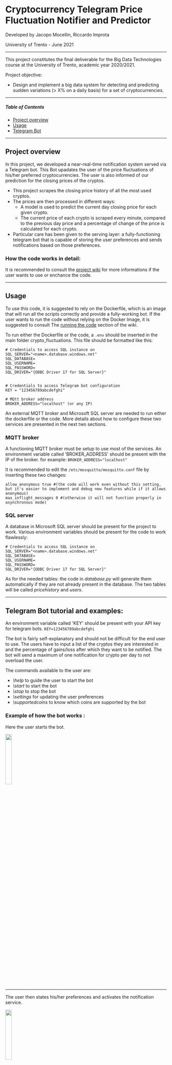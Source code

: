 # Cryptocurrency Telegram Price Fluctuation Notifier and Predictor 
Developed by Jacopo Mocellin, Riccardo Improta

University of Trento - June 2021

--------

This project constitutes the final deliverable for the Big Data Technologies course at the University of Trento, academic year 2020/2021.

Project objective:
 * Design and implement a big data system for detecting and predicting sudden variations (> X% on a daily basis) for a set of cryptocurrencies. 

--------

##### Table of Contents  
* [Project overview](#overview)  
* [Usage](#usage) 
* [Telegram Bot](#telegram)

<a name="overview"/>

-------

## Project overview
In this project, we developed a near-real-time notification system served via a Telegram bot. This Bot upadates the user of the price fluctuations of his/her preferred cryptocurrencies. The user is also informed of our prediction for the closing prices of the cryptos.

- This project scrapes the closing price history of all the most used cryptos. 
- The prices are then processed in different ways:
  - A model is used to predict the current day closing price for each given crypto.
  - The current price of each crypto is scraped every minute, compared to the previous day price and a percentage of change of the price is calculated for each crypto.
- Particular care has been given to the serving layer: a fully-functioning telegram bot that is capable of storing the user preferences and sends notifications based on those preferences.


### How the code works in detail:

It is recommended to consult the [project wiki](https://github.com/trelium/crypto_fluctuations/wiki/Crypto_fluctuations-wiki) for more informations if the user wants to use or enchance the code.

<a name="usage"/>

------

## Usage

To use this code, it is suggested to rely on the Dockerfile, which is an image that will run all the scripts correctly and provide a fully-working bot.
If the user wants to run the code without relying on the Docker Image, it is suggested to consult The [running the code](https://github.com/trelium/crypto_fluctuations/wiki/Crypto_fluctuations-wiki#running) section of the wiki.

To run either the Dockerfile or the code, a `.env` should be inserted in the main folder crypto_fluctuations. This file should be formatted like this:
```
# Credentials to access SQL instance on 
SQL_SERVER="<name>.database.windows.net"
SQL_DATABASE=
SQL_USERNAME=
SQL_PASSWORD=
SQL_DRIVER="{ODBC Driver 17 for SQL Server}"


# Credentials to access Telegram bot configuration 
KEY = "123456789abcdefghi"

# MQtt broker address
BROKER_ADDRESS="localhost" (or any IP)
```



An external MQTT broker and Microsoft SQL server are needed to run either the dockerfile or the code. More details about how to configure these two services are presented in the next two sections.

### MQTT broker
A functioning MQTT broker must be setup to use most of the services.
An environment variable called 'BROKER_ADDRESS' should be present with the IP of the broker.
for example: `BROKER_ADDRESS="localhost"`

It is recommended to edit the `/etc/mosquitto/mosquitto.conf` file by inserting these two changes:
```
allow_anonymous true #(the code will work even without this setting, but it's easier to implement and debug new features while if it allows anonymous)
max_inflight_messages 0 #(otherwise it will not function properly in asynchronous mode)
```

### SQL server
A database in Microsoft SQL server should be present for the project to work.
Various environment variables should be present for the code to work flawlessly:
```
# Credentials to access SQL instance on 
SQL_SERVER="<name>.database.windows.net"
SQL_DATABASE=
SQL_USERNAME=
SQL_PASSWORD=
SQL_DRIVER="{ODBC Driver 17 for SQL Server}"
```

As for the needed tables: the code in _database.py_ will generate them automatically if they are not already present in the database.
The two tables will be called _pricehistory_ and _users_.



<a name="telegram"/>
	
-------

## Telegram Bot tutorial and examples:
An environment variable called 'KEY' should be present with your API key for telegram bots.
```KEY=123456789abcdefghi```
	
The bot is fairly self-explanatory and should not be difficult for the end user to use.
The users have to input a list of the cryptos they are interested in and the percentage of gains/loss after which they want to be notified. The bot will send a maximum of one notification for crypto per day to not overload the user.


The commands available to the user are:
- *\help* to guide the user to start the bot
- *\start* to start the bot
- *\stop* to stop the bot
- *\settings* for updating the user preferences
- *\supportedcoins* to know which coins are supported by the bot
	
### Example of how the bot works :
	
Here the user starts the bot.

<img src="https://raw.githubusercontent.com/trelium/crypto_fluctuations/main/data/Telegram%20screenshots/1.jpg" width="20%" height="20%" />

---

The user then states his/her preferences and activates the notification service. 

<img src="https://raw.githubusercontent.com/trelium/crypto_fluctuations/main/data/Telegram%20screenshots/2.jpg" width="20%" height="20%" />

---

After a few minutes, the user receives his/her notifications and after that he/she stops the service to not receive more notifications the day after.

<img src="https://raw.githubusercontent.com/trelium/crypto_fluctuations/main/data/Telegram%20screenshots/3.jpg" width="20%" height="20%" />


